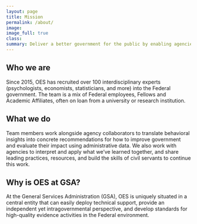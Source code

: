```yaml
---
layout: page
title: Mission
permalink: /about/
image:
image_full: true
class:
summary: Deliver a better government for the public by enabling agencies to build and use evidence to continually learn what works.
---
```

## Who we are

Since 2015, OES has recruited over 100 interdisciplinary experts (psychologists, economists, statisticians, and more) into the Federal government. The team is a mix of Federal employees, Fellows and Academic Affiliates, often on loan from a university or research institution. 

## What we do

Team members work alongside agency collaborators to translate behavioral insights into concrete recommendations for how to improve government and evaluate their impact using administrative data. We also work with agencies to interpret and apply what we’ve learned together, and share leading practices, resources, and build the skills of civil servants to continue this work.

## Why is OES at GSA?

At the General Services Administration (GSA), OES is uniquely situated in a central entity that can easily deploy technical support, provide an independent yet intragovernmental perspective, and develop standards for high-quality evidence activities in the Federal environment.
